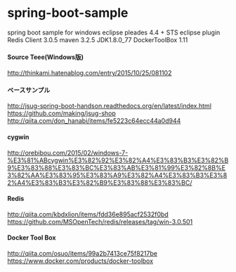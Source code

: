 # spring-boot-sample

spring boot sample for windows 
eclipse pleades 4.4 + STS eclipse plugin 
Redis Client 3.0.5 
maven 3.2.5 
JDK1.8.0_77 
DockerToolBox 1.11 

#### Source Teee(Windows版) 
http://thinkami.hatenablog.com/entry/2015/10/25/081102 

#### ベースサンプル
http://jsug-spring-boot-handson.readthedocs.org/en/latest/index.html 
https://github.com/making/jsug-shop 
http://qiita.com/don_hanabi/items/fe5223c64ecc44a0d944 

#### cygwin
http://orebibou.com/2015/02/windows-7-%E3%81%ABcygwin%E3%82%92%E3%82%A4%E3%83%B3%E3%82%B9%E3%83%88%E3%83%BC%E3%83%AB%E3%81%99%E3%82%8B%E3%82%AA%E3%83%95%E3%83%A9%E3%82%A4%E3%83%B3%E3%82%A4%E3%83%B3%E3%82%B9%E3%83%88%E3%83%BC/ 

#### Redis 
http://qiita.com/kbdxlion/items/fdd36e895acf2532f0bd 
https://github.com/MSOpenTech/redis/releases/tag/win-3.0.501 

#### Docker Tool Box 
http://qiita.com/osuo/items/99a2b7413ce75f8217be 
https://www.docker.com/products/docker-toolbox



